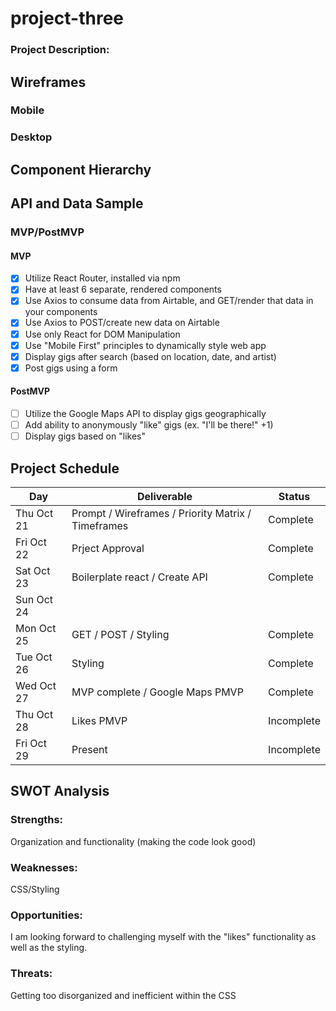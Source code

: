# project-three
### Project Description:

## Wireframes

### Mobile

### Desktop

## Component Hierarchy

## API and Data Sample

### MVP/PostMVP

#### MVP 

- [x] Utilize React Router, installed via npm
- [x] Have at least 6 separate, rendered components
- [x] Use Axios to consume data from Airtable, and GET/render that data in your components
- [x] Use Axios to POST/create new data on Airtable
- [x] Use only React for DOM Manipulation
- [x] Use "Mobile First" principles to dynamically style web app
- [x] Display gigs after search (based on location, date, and artist)
- [x] Post gigs using a form

#### PostMVP  

- [ ] Utilize the Google Maps API to display gigs geographically
- [ ] Add ability to anonymously "like" gigs (ex. "I'll be there!" +1)
- [ ] Display gigs based on "likes"

## Project Schedule

|  Day | Deliverable | Status
|---|---|---|
|Thu Oct 21| Prompt / Wireframes / Priority Matrix / Timeframes | Complete
|Fri Oct 22| Prject Approval | Complete
|Sat Oct 23| Boilerplate react / Create API | Complete
|Sun Oct 24| | |
|Mon Oct 25| GET / POST / Styling | Complete
|Tue Oct 26| Styling | Complete
|Wed Oct 27| MVP complete / Google Maps PMVP | Complete
|Thu Oct 28| Likes PMVP | Incomplete
|Fri Oct 29| Present | Incomplete

## SWOT Analysis

### Strengths:

Organization and functionality (making the code look good)

### Weaknesses:

CSS/Styling

### Opportunities:

I am looking forward to challenging myself with the "likes" functionality as well as the styling.

### Threats:

Getting too disorganized and inefficient within the CSS
